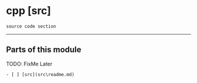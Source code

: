 # cpp [src]

    source code section

---

## Parts of this module

TODO:
FixMe Later

    - [ ] [src](src\readme.md)

